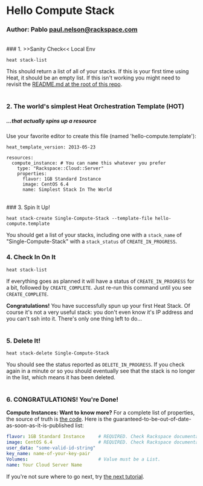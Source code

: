 # Hello Compute Stack
### Author: Pablo <paul.nelson@rackspace.com>
</br>
### 1. >>Sanity Check<< Local Env

```shell
heat stack-list
```

This should return a list of all of your stacks. If this is your first time using Heat, it should be an empty list. If this isn't working you might need to revisit the [README.md at the root of this repo](/).
</br>
</br>
### 2. The world's simplest Heat Orchestration Template (HOT)
##### _...that actually spins up a resource_

Use your favorite editor to create this file (named 'hello-compute.template'):

```shell
heat_template_version: 2013-05-23

resources:
  compute_instance: # You can name this whatever you prefer
    type: "Rackspace::Cloud::Server"
    properties:
      flavor: 1GB Standard Instance
      image: CentOS 6.4
      name: Simplest Stack In The World
```
</br>
### 3. Spin It Up!

```shell
heat stack-create Single-Compute-Stack --template-file hello-compute.template
```

You should get a list of your stacks, including one with a `stack_name` of "Single-Compute-Stack" with a `stack_status` of `CREATE_IN_PROGRESS`.
</br>
### 4. Check In On It

```shell
heat stack-list
```

If everything goes as planned it will have a status of `CREATE_IN_PROGRESS` for a bit, followed by `CREATE_COMPLETE`. Just re-run this command until you see `CREATE_COMPLETE`.

__Congratulations!__ You have successfully spun up your first Heat Stack. Of course it's not a very useful stack: you don't even know it's IP address and you can't ssh into it. There's only one thing left to do...
</br>
</br>
### 5. Delete It!

```shell
heat stack-delete Single-Compute-Stack
```

You should see the status reported as `DELETE_IN_PROGRESS`. If you check again in a minute or so you should eventually see that the stack is no longer in the list, which means it has been deleted.
</br>
</br>
### 6. CONGRATULATIONS! You're Done!

__Compute Instances: Want to know more?__ For a complete list of properties, the source of truth is <a href="https://github.com/openstack/heat/blob/master/contrib/rackspace/heat/engine/plugins/cloud_server.py" target="_blank">the code</a>. Here is the guaranteed-to-be-out-of-date-as-soon-as-it-is-published list:

```yaml
flavor: 1GB Standard Instance     # REQUIRED. Check Rackspace documentation for valid flavors.
image: CentOS 6.4                 # REQUIRED. Check Rackspace documentation for valid images.
user_data: "some-valid-id-string"
key_name: name-of-your-key-pair
Volumes:                          # Value must be a List.
name: Your Cloud Server Name
```

If you're not sure where to go next, try [the next tutorial](/102.Hello-CloudLB).
